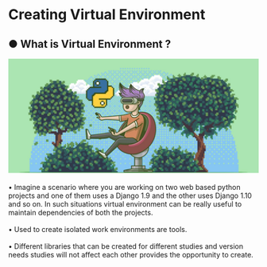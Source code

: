 # Creating Virtual Environment
## ● What is Virtual Environment ?<br/>
![This is an image](https://github.com/enessoztrk/Creating_Virtual_Environment/blob/main/img.jpg)<br/><br/>
• Imagine a scenario where you are working on two web based python projects and one of them uses a Django 1.9 and the other uses Django 1.10 and so on. In such situations virtual environment can be really useful to maintain dependencies of both the projects.<br/><br/>
• Used to create isolated work environments are tools.<br/><br/>
• Different libraries that can be created for different studies and version needs studies will not affect each other provides the opportunity to create.<br/><br/>
